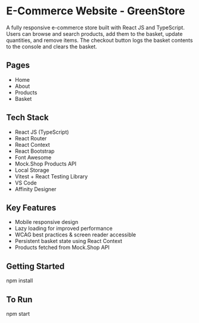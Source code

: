 # E-Commerce Website - GreenStore

A fully responsive e-commerce store built with React JS and TypeScript. Users can browse and search products, add them to the basket, update quantities, and remove items. The checkout button logs the basket contents to the console and clears the basket.

## Pages

- Home
- About
- Products
- Basket

## Tech Stack
- React JS (TypeScript)
- React Router
- React Context
- React Bootstrap
- Font Awesome
- Mock.Shop Products API
- Local Storage
- Vitest + React Testing Library
- VS Code
- Affinity Designer

## Key Features

- Mobile responsive design
- Lazy loading for improved performance
- WCAG best practices & screen reader accessible
- Persistent basket state using React Context
- Products fetched from Mock.Shop API

## Getting Started

npm install

## To Run

npm start
